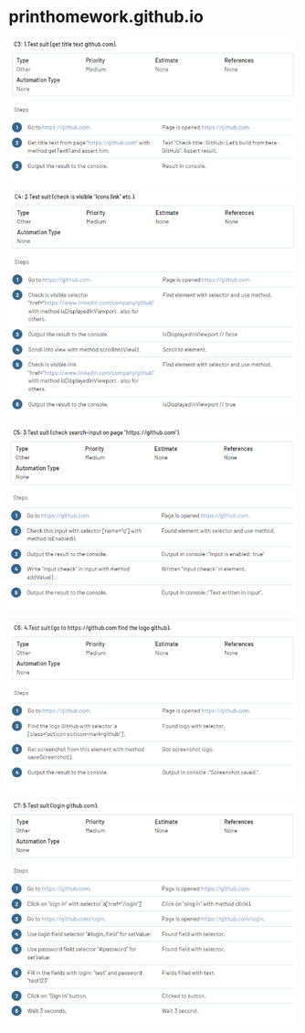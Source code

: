 # printhomework.github.io
<p><strong><img src="1.png" > </strong></p> 
<p><strong><img src="2.png" > </strong></p>   
<p><strong><img src="3.png" > </strong></p> 
<p><strong><img src="4.png" > </strong></p> 
<p><strong><img src="5.png" > </strong></p>
